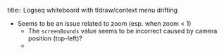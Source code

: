 title:: Logseq whiteboard with tldraw/context menu drifting

- Seems to be an issue related to zoom (esp. when zoom < 1)
	- The `screenBounds` value seems to be incorrect caused by camera position (top-left)?
	-